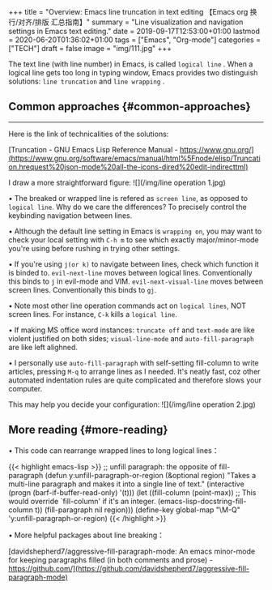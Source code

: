 +++
title = "Overview: Emacs line truncation in text editing 【Emacs org 换行/对齐/排版  汇总指南】"
summary = "Line visualization and navigation settings in Emacs text editing."
date = 2019-09-17T12:53:00+01:00
lastmod = 2020-06-20T01:36:02+01:00
tags = ["Emacs", "Org-mode"]
categories = ["TECH"]
draft = false
image = "img/111.jpg"
+++

The text line (with line number) in Emacs, is called `logical line` . When a logical
line gets <span class="underline">too long</span> in typing window, Emacs provides two distinguish solutions: `line truncation` and `line wrapping` .


## Common approaches {#common-approaches}

---

Here is the link of technicalities of the solutions:

[Truncation - GNU Emacs Lisp Reference Manual - https://www.gnu.org/](https://www.gnu.org/software/emacs/manual/html%5Fnode/elisp/Truncation.hrequest%20json-mode%20all-the-icons-dired%20edit-indirecttml)

I draw a more straightforward figure:
![](/img/line operation 1.jpg)

• The breaked or wrapped line is refered as `screen line`, as opposed to
  `logical line`. Why do we care the
  differences? To precisely control the keybinding navigation between lines.

• Although the default line setting in Emacs is `wrapping on`, you may want to
  check your local setting with `C-h m` to see which exactly major/minor-mode
  you're using before rushing in trying other settings.

• If you're using `j(or k)` to navigate between lines, check which function it is binded
to. `evil-next-line` moves between <span class="underline">logical</span> lines. Conventionally this binds to `j` in
evil-mode and VIM. `evil-next-visual-line` moves between <span class="underline">screen</span> lines. Conventionally this binds to `gj`.

• Note most other line operation commands act on `logical lines`, NOT screen
lines. For instance, `C-k` kills a `logical line`.

• If making MS office word instances: `truncate off` and `text-mode` are like violent <span class="underline">justified on both sides</span>; `visual-line-mode`
  and `auto-fill-paragraph` are like <span class="underline">left alighned</span>.

• I personally use `auto-fill-paragraph` with self-setting fill-column to write
  articles, pressing `M-q` to arrange lines as I needed. It's neatly fast, coz other automated
  indentation rules are quite complicated and therefore slows your computer.

This may help you decide your configuration:
![](/img/line operation 2.jpg)


## More reading {#more-reading}

• This code can rearrange wrapped lines to long logical lines：

{{< highlight emacs-lisp >}}
;; unfill paragraph: the opposite of fill-paragraph
(defun y:unfill-paragraph-or-region (&optional region)
  "Takes a multi-line paragraph and makes it into a single line of text."
  (interactive (progn (barf-if-buffer-read-only) '(t)))
  (let ((fill-column (point-max))
        ;; This would override `fill-column' if it's an integer.
        (emacs-lisp-docstring-fill-column t))
    (fill-paragraph nil region)))
(define-key global-map "\M-Q" 'y:unfill-paragraph-or-region)
{{< /highlight >}}

• More helpful packages about line breaking：

[davidshepherd7/aggressive-fill-paragraph-mode: An emacs minor-mode for keeping paragraphs filled (in both comments and prose) - https://github.com/](https://github.com/davidshepherd7/aggressive-fill-paragraph-mode)

